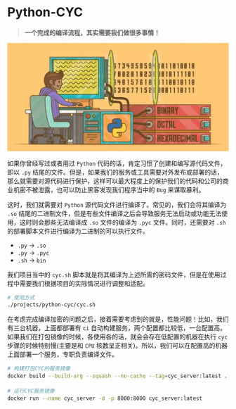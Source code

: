 # Python-CYC

> **一个完成的编译流程，其实需要我们做很多事情！**

![Python-CYC](../../images/projects/linux-python-cyc.jpg)

如果你曾经写过或者用过 `Python` 代码的话，肯定习惯了创建和编写源代码文件，即以 `.py` 结尾的文件。但是，如果我们的服务或工具需要对外发布或部署的话，那么就需要对源代码进行保护，这样可以最大程度上的保护我们的代码和公司的商业机密不被泄露，也可以防止黑客发现我们程序当中的 `Bug` 来谋取暴利。

这时，我们就需要对 `Python` 源代码文件进行编译了。常见的，我们会将其编译为 `.so` 结尾的二进制文件，但是有些文件编译之后会导致服务无法启动或功能无法使用，这时则会那些无法编译成 `.so` 文件的编译为 `.pyc` 文件。同时，还需要对 `.sh` 的部署脚本文件进行编译为二进制的可以执行文件。

- `.py` -> `.so`
- `.py` -> `.pyc`
- `.sh` -> `bin`

我们项目当中的 `cyc.sh` 脚本就是将其编译为上述所需的密码文件，但是在使用过程中需要我们根据项目的实际情况进行调整和适配。

```bash
# 使用方式
./projects/python-cyc/cyc.sh
```

在考虑完成编译加密的问题之后，接着需要考虑到的就是，性能问题！比如，我们有三台机器，上面都部署有 `ci` 自动构建服务，两个配置都比较低，一台配置高。如果我们在打包镜像的时候，各使用各的话，就会会存在低配置的机器在执行 `cyc` 步骤的时候特别慢(主要是和 `CPU` 核数呈正相关)。所以，我们可以在配置高的机器上面部署一个服务，专职负责编译文件。

```bash
# 构建打包CYC的服务镜像
docker build --build-arg --squash --no-cache --tag=cyc_server:latest .

# 运行CYC服务镜像
docker run --name cyc_server -d -p 8000:8000 cyc_server:latest
```
